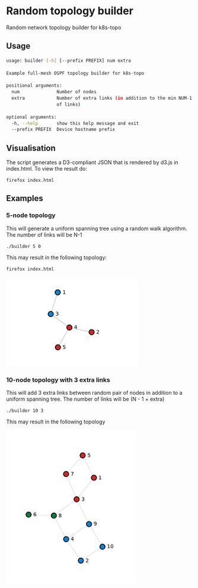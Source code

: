 # Random topology builder
Random network topology builder for k8s-topo

## Usage

```bash
usage: builder [-h] [--prefix PREFIX] num extra

Example full-mesh OSPF topology builder for k8s-topo

positional arguments:
  num              Number of nodes
  extra            Number of extra links (in addition to the min NUM-1 number
                   of links)

optional arguments:
  -h, --help       show this help message and exit
  --prefix PREFIX  Device hostname prefix
```

## Visualisation

The script generates a D3-compliant JSON that is rendered by d3.js in index.html. To view the result do:

```
firefox index.html
```


## Examples

### 5-node topology 

This will generate a uniform spanning tree using a random walk algorithm. The number of links will be N-1 

```
./builder 5 0
```

This may result in the following topology:

```
firefox index.html
```

![5-node](5node.png)

### 10-node topology with 3 extra links

This will add 3 extra links between random pair of nodes in addition to a uniform spanning tree. The number of links will be (N - 1 + extra)

```
./builder 10 3
```

This may result in the following topology

![10-node](10node.png)

